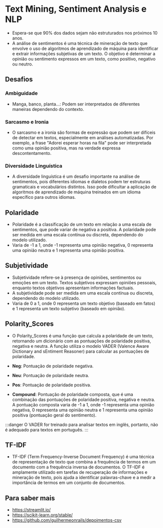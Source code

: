 # Text Mining, Sentiment Analysis e NLP

- Espera-se que 90% dos dados sejam não estruturados nos próximos 10 anos.
- A análise de sentimentos é uma técnica de mineração de texto que envolve o uso de algoritmos de aprendizado de máquina para identificar e extrair informações subjetivas de um texto. O objetivo é determinar a opinião ou sentimento expressos em um texto, como positivo, negativo ou neutro.

## Desafios

### Ambiguidade

- Manga, banco, planta...: Podem ser interpretados de diferentes maneiras dependendo do contexto.

### Sarcasmo e Ironia

- O sarcasmo e a ironia são formas de expressão que podem ser difíceis de detectar em textos, especialmente em análises automatizadas. Por exemplo, a frase "Adorei esperar horas na fila" pode ser interpretada como uma opinião positiva, mas na verdade expressa descontentamento.

### Diversidade Linguística

- A diversidade linguística é um desafio importante na análise de sentimentos, pois diferentes idiomas e dialetos podem ter estruturas gramaticais e vocabulários distintos. Isso pode dificultar a aplicação de algoritmos de aprendizado de máquina treinados em um idioma específico para outros idiomas.

## Polaridade

- Polaridade é a classificação de um texto em relação a uma escala de sentimentos, que pode variar de negativa a positiva. A polaridade pode ser medida em uma escala contínua ou discreta, dependendo do modelo utilizado.
- Varia de -1 a 1, onde -1 representa uma opinião negativa, 0 representa uma opinião neutra e 1 representa uma opinião positiva.

## Subjetividade

- Subjetividade refere-se à presença de opiniões, sentimentos ou emoções em um texto. Textos subjetivos expressam opiniões pessoais, enquanto textos objetivos apresentam informações factuais.
- A subjetividade pode ser medida em uma escala contínua ou discreta, dependendo do modelo utilizado.
- Varia de 0 a 1, onde 0 representa um texto objetivo (baseado em fatos) e 1 representa um texto subjetivo (baseado em opinião).

## Polarity_Scores

- O Polarity_Scores é uma função que calcula a polaridade de um texto, retornando um dicionário com as pontuações de polaridade positiva, negativa e neutra. A função utiliza o modelo VADER (Valence Aware Dictionary and sEntiment Reasoner) para calcular as pontuações de polaridade.

- **Neg**: Pontuação de polaridade negativa.
- **Neu**: Pontuação de polaridade neutra.
- **Pos**: Pontuação de polaridade positiva.
- **Compound**: Pontuação de polaridade composta, que é uma combinação das pontuações de polaridade positiva, negativa e neutra. A pontuação composta varia de -1 a 1, onde -1 representa uma opinião negativa, 0 representa uma opinião neutra e 1 representa uma opinião positiva (pontuação geral do sentimento).

:::danger
O VADER for treinado para analisar textos em inglês, portanto, não é adequado para textos em português.
:::


## TF-IDF 

- TF-IDF (Term Frequency-Inverse Document Frequency) é uma técnica de representação de texto que combina a frequência de termos em um documento com a frequência inversa de documentos. O TF-IDF é amplamente utilizado em tarefas de recuperação de informações e mineração de texto, pois ajuda a identificar palavras-chave e a medir a importância de termos em um conjunto de documentos.


## Para saber mais

- https://streamlit.io/
- https://scikit-learn.org/stable/
- https://github.com/guilhermeonrails/depoimentos-csv